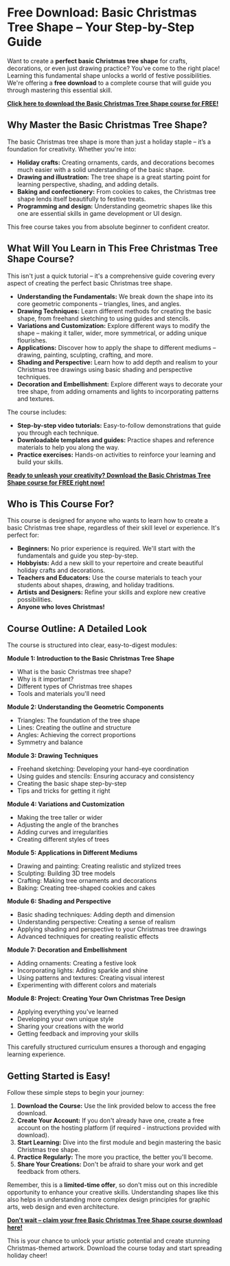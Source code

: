 # Free Download: Basic Christmas Tree Shape – Your Step-by-Step Guide

Want to create a **perfect basic Christmas tree shape** for crafts, decorations, or even just drawing practice? You've come to the right place! Learning this fundamental shape unlocks a world of festive possibilities. We're offering a **free download** to a complete course that will guide you through mastering this essential skill.

[**Click here to download the Basic Christmas Tree Shape course for FREE!**](https://udemywork.com/basic-christmas-tree-shape)

## Why Master the Basic Christmas Tree Shape?

The basic Christmas tree shape is more than just a holiday staple – it’s a foundation for creativity. Whether you're into:

*   **Holiday crafts:** Creating ornaments, cards, and decorations becomes much easier with a solid understanding of the basic shape.
*   **Drawing and illustration:** The tree shape is a great starting point for learning perspective, shading, and adding details.
*   **Baking and confectionery:** From cookies to cakes, the Christmas tree shape lends itself beautifully to festive treats.
*   **Programming and design:** Understanding geometric shapes like this one are essential skills in game development or UI design.

This free course takes you from absolute beginner to confident creator.

## What Will You Learn in This Free Christmas Tree Shape Course?

This isn't just a quick tutorial – it's a comprehensive guide covering every aspect of creating the perfect basic Christmas tree shape.

*   **Understanding the Fundamentals:** We break down the shape into its core geometric components – triangles, lines, and angles.
*   **Drawing Techniques:** Learn different methods for creating the basic shape, from freehand sketching to using guides and stencils.
*   **Variations and Customization:** Explore different ways to modify the shape – making it taller, wider, more symmetrical, or adding unique flourishes.
*   **Applications:** Discover how to apply the shape to different mediums – drawing, painting, sculpting, crafting, and more.
*   **Shading and Perspective:** Learn how to add depth and realism to your Christmas tree drawings using basic shading and perspective techniques.
*   **Decoration and Embellishment:** Explore different ways to decorate your tree shape, from adding ornaments and lights to incorporating patterns and textures.

The course includes:

*   **Step-by-step video tutorials:** Easy-to-follow demonstrations that guide you through each technique.
*   **Downloadable templates and guides:** Practice shapes and reference materials to help you along the way.
*   **Practice exercises:** Hands-on activities to reinforce your learning and build your skills.

[**Ready to unleash your creativity? Download the Basic Christmas Tree Shape course for FREE right now!**](https://udemywork.com/basic-christmas-tree-shape)

## Who is This Course For?

This course is designed for anyone who wants to learn how to create a basic Christmas tree shape, regardless of their skill level or experience. It's perfect for:

*   **Beginners:** No prior experience is required. We'll start with the fundamentals and guide you step-by-step.
*   **Hobbyists:** Add a new skill to your repertoire and create beautiful holiday crafts and decorations.
*   **Teachers and Educators:** Use the course materials to teach your students about shapes, drawing, and holiday traditions.
*   **Artists and Designers:** Refine your skills and explore new creative possibilities.
*   **Anyone who loves Christmas!**

## Course Outline: A Detailed Look

The course is structured into clear, easy-to-digest modules:

**Module 1: Introduction to the Basic Christmas Tree Shape**

*   What is the basic Christmas tree shape?
*   Why is it important?
*   Different types of Christmas tree shapes
*   Tools and materials you'll need

**Module 2: Understanding the Geometric Components**

*   Triangles: The foundation of the tree shape
*   Lines: Creating the outline and structure
*   Angles: Achieving the correct proportions
*   Symmetry and balance

**Module 3: Drawing Techniques**

*   Freehand sketching: Developing your hand-eye coordination
*   Using guides and stencils: Ensuring accuracy and consistency
*   Creating the basic shape step-by-step
*   Tips and tricks for getting it right

**Module 4: Variations and Customization**

*   Making the tree taller or wider
*   Adjusting the angle of the branches
*   Adding curves and irregularities
*   Creating different styles of trees

**Module 5: Applications in Different Mediums**

*   Drawing and painting: Creating realistic and stylized trees
*   Sculpting: Building 3D tree models
*   Crafting: Making tree ornaments and decorations
*   Baking: Creating tree-shaped cookies and cakes

**Module 6: Shading and Perspective**

*   Basic shading techniques: Adding depth and dimension
*   Understanding perspective: Creating a sense of realism
*   Applying shading and perspective to your Christmas tree drawings
*   Advanced techniques for creating realistic effects

**Module 7: Decoration and Embellishment**

*   Adding ornaments: Creating a festive look
*   Incorporating lights: Adding sparkle and shine
*   Using patterns and textures: Creating visual interest
*   Experimenting with different colors and materials

**Module 8: Project: Creating Your Own Christmas Tree Design**

*   Applying everything you've learned
*   Developing your own unique style
*   Sharing your creations with the world
*   Getting feedback and improving your skills

This carefully structured curriculum ensures a thorough and engaging learning experience.

## Getting Started is Easy!

Follow these simple steps to begin your journey:

1.  **Download the Course:** Use the link provided below to access the free download.
2.  **Create Your Account:** If you don't already have one, create a free account on the hosting platform (if required - instructions provided with download).
3.  **Start Learning:** Dive into the first module and begin mastering the basic Christmas tree shape.
4.  **Practice Regularly:** The more you practice, the better you'll become.
5.  **Share Your Creations:** Don't be afraid to share your work and get feedback from others.

Remember, this is a **limited-time offer**, so don't miss out on this incredible opportunity to enhance your creative skills. Understanding shapes like this also helps in understanding more complex design principles for graphic arts, web design and even architecture.

[**Don't wait – claim your free Basic Christmas Tree Shape course download here!**](https://udemywork.com/basic-christmas-tree-shape)

This is your chance to unlock your artistic potential and create stunning Christmas-themed artwork. Download the course today and start spreading holiday cheer!

